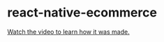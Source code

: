 # react-native-ecommerce

[Watch the video to learn how it was made.](https://youtu.be/Ja4aVMNN240)
